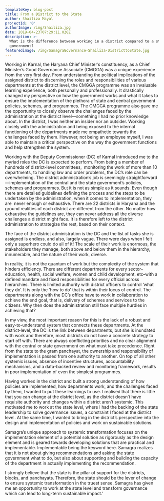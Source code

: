 ```yaml
---
templateKey: blog-post
title: From a District to the State
author: Shailiza Mayal
projectId: '0'
authorImage: /img/Shailiza.jpg
date: 2019-04-23T07:29:11.028Z
description: >-
  What is the difference between working in a district compared to a state
  government?
featuredimage: /img/SamagraGovernance-Shailiza-DistricttoState.jpg
---
```

<p class='has-drop-cap'>Working in Karnal, the Haryana Chief Minister&rsquo;s constituency, as a Chief Minister&rsquo;s Good Governance Associate (CMGGA) was a unique experience from the very first day. From understanding the political implications of the assigned district to discerning the roles and responsibilities of various departments at the district level, the CMGGA programme was an invaluable learning experience, both personally and professionally. It drastically changed my perspective on how the government works and what it takes to ensure the implementation of the plethora of state and central government policies, schemes, and programmes. The CMGGA programme also gave me the opportunity to closely observe the challenges faced by the administration at the district level&mdash;something I had no prior knowledge about. In the district, I was neither an insider nor an outsider. Working closely with the administration and being exposed to the internal functioning of the departments made me empathetic towards the challenges faced by them. However, not being an employee myself, I was able to maintain a critical perspective on the way the government functions and help strengthen the system.</p><p>Working with the Deputy Commissioner (DC) of Karnal introduced me to the myriad roles the DC is expected to perform. From being a member of hundreds of district-level committees, &nbsp;monitoring the work of more than 10 departments, to handling law and order problems, the DC&rsquo;s role can be overwhelming. The district administration&rsquo;s job is seemingly straightforward&mdash;implementation of the central and the state government&rsquo;s policies, schemes and programmes. But it is not as simple as it sounds. Even though there are detailed guidelines defining the process and the steps to be undertaken by the administration, when it comes to implementation, they are &nbsp;never enough or exhaustive. There are 22 districts in Haryana and the ground realities of each district are different from the other. No matter how exhaustive the guidelines are, they can never address all the diverse challenges a district might face. It is therefore left to the district administration to strategize the rest, based on their context.</p><p>The face of the district administration is the DC and the list of tasks she is assigned is endless, and also, largely vague. There were days when I felt only a superhero could do all of it! The scale of their work is enormous, the stakeholders they manage, both above and below them in the hierarchy, innumerable, and the nature of their work, diverse.</p><p>In reality, it is not the quantum of work but the complexity of the system that hinders efficiency. There are different departments for every sector&ndash;education, health, social welfare, women and child development, etc&ndash;with a defined mandate and fixed responsibilities for every official across hierarchies. There is limited authority with district officers to control &lsquo;what they do&rsquo;. It is only the &lsquo;how to do&rsquo; that is within their locus of control. The departments along with the DC&rsquo;s office have to work in collaboration to achieve the end goal, that is, delivery of schemes and services to the citizens. Why then does the administration still face multiple hurdles in achieving that?</p><p>In my view, the most important reason for this is the lack of a robust and easy-to-understand system that connects these departments. At the district-level, the DC is the link between departments, but she is inundated with work and therefore, most districts do not have a concrete strategy to start off with. There are always conflicting priorities and no clear alignment with the central or state government on what must take precedence. Right from the state to the gram panchayat, the ownership and responsibility of implementation is passed from one authority to another. On top of all other systemic issues, absence of incentive structures, accountability mechanisms, and a data-backed review and monitoring framework, results in poor implementation of even the simplest programmes.</p><p>Having worked in the district and built a strong understanding of how policies are implemented, how departments work, and the challenges faced by them, I wanted to put these learnings to use. I realised that there is little that you can change at the district level, as the district doesn&rsquo;t have requisite authority and changes within a district aren&rsquo;t systemic. This motivated me to work at the state level, where I had the backing of the state leadership to solve governance issues, a constraint I faced at the district level. At the same time, I wanted to bring in the district&rsquo;s perspective into the design and implementation of policies and work on sustainable solutions. &nbsp;</p><p>Samagra&rsquo;s unique approach to systemic transformation focuses on the implementation element of a potential solution as rigorously as the design element and is geared towards developing solutions that are practical and implementable. Implementable being the keyword here. Samagra realizes that it is not about giving recommendations and asking the state government what to do, but also about supporting and building the capacity of the department in actually implementing the recommendation.</p><p>I strongly believe that the state is the pillar of support for the districts, blocks, and panchayats. Therefore, the state should be the lever of change to ensure systemic transformation in the truest sense. Samagra has given me an opportunity to work at the state level and transform governance which can lead to long-term sustainable impact.' </p>
